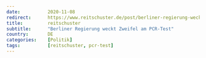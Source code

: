 ```yaml
---
date:          2020-11-08
redirect:      https://www.reitschuster.de/post/berliner-regierung-weckt-zweifel-an-pcr-test/
title:         reitschuster
subtitle:      "Berliner Regierung weckt Zweifel am PCR-Test"
country:       DE
categories:    [Politik]
tags:          [reitschuster, pcr-test]
---
```

